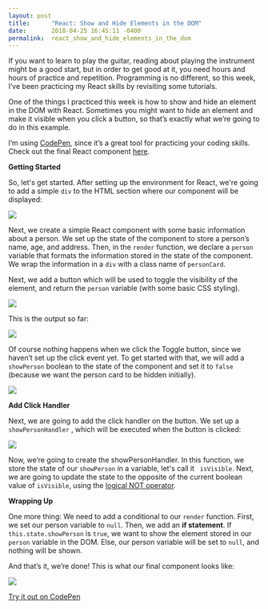 ```yaml
---
layout: post
title:      "React: Show and Hide Elements in the DOM"
date:       2018-04-25 16:45:11 -0400
permalink:  react_show_and_hide_elements_in_the_dom
---
```



If you want to learn to play the guitar, reading about playing the instrument might be a good start, but in order to get good at it, you need hours and hours of practice and repetition. Programming is no different, so this week, I’ve been practicing my React skills by revisiting some tutorials.

One of the things I practiced this week is how to show and hide an element in the DOM with React. Sometimes you might want to hide an element and make it visible when you click a button, so that’s exactly what we’re going to do in this example.

I’m using [CodePen](https://codepen.io/), since it’s a great tool for practicing your coding skills. Check out the final React component [here](https://codepen.io/aut0maat10/pen/MGePJX). 

**Getting Started**

So, let's get started. After setting up the environment for React, we're going to add a simple `div` to the HTML section where our component will be displayed:

![](https://i.imgur.com/yY1UmwX.png)

Next, we create a simple React component with some basic information about a person. We set up the state of the component to store a person’s name, age, and address. Then, in the `render` function, we declare a `person` variable that formats the information stored in the state of the component. We wrap the information in a `div` with a class name of `personCard`. 

Next, we add a button which will be used to toggle the visibility of the element, and return the `person` variable (with some basic CSS styling). 

![](https://i.imgur.com/u8LWl2L.png)

This is the output so far:

![](https://i.imgur.com/I9WPO2l.png)

Of course nothing happens when we click the Toggle button, since we haven’t set up the click event yet. To get started with that, we will add a `showPerson` boolean to the state of the component and set it to `false` (because we want the person card to be hidden initially).

![](https://i.imgur.com/FTXsIdu.png)

**Add Click Handler**

Next, we are going to add the click handler on the button. We set up a `showPersonHandler` , which will be executed when the button is clicked:

![](https://i.imgur.com/zAJnIEW.png)

Now, we’re going to create the showPersonHandler. In this function, we store the state of our `showPerson` in a variable, let's call it ` isVisible`. Next, we are going to update the state to the opposite of the current boolean value of `isVisible`, using the [logical NOT operator](https://docs.microsoft.com/en-us/scripting/javascript/reference/logical-not-operator-decrement-exclpt-javascript).

**Wrapping Up**

One more thing: We need to add a conditional to our `render` function. First, we set our person variable to `null`. Then, we add an **if statement**. If `this.state.showPerson` is `true`, we want to show the element stored in our` person` variable in the DOM. Else, our person variable will be set to `null`, and nothing will be shown. 

And that’s it, we’re done! This is what our final component looks like:

![](https://i.imgur.com/ODrRIy2.png)

[Try it out on CodePen](https://codepen.io/aut0maat10/pen/MGePJX)









